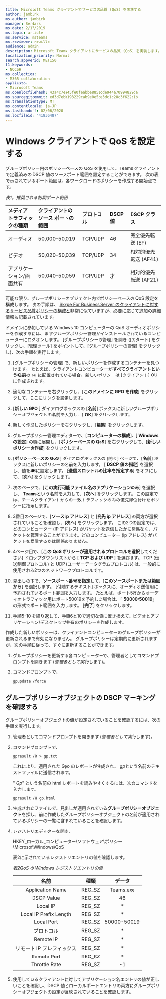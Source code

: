 ```yaml
---
title: Microsoft Teams クライアントでサービスの品質 (QoS) を実施する
author: jambirk
ms.author: jambirk
manager: Serdars
ms.date: 2/17/2019
ms.topic: article
ms.service: msteams
ms.reviewer: rowille
audience: admin
description: Microsoft Teams クライアントにサービスの品質 (QoS) を実装します。
localization_priority: Normal
search.appverid: MET150
f1.keywords:
- NOCSH
ms.collection:
- M365-collaboration
appliesto:
- Microsoft Teams
ms.openlocfilehash: 43a4c7ea45fe0feabbe8851cde944a70994829da
ms.sourcegitcommit: ed3d7ebb193229cab9e0e5be3dc1c28c3f622c1b
ms.translationtype: MT
ms.contentlocale: ja-JP
ms.lasthandoff: 02/06/2020
ms.locfileid: "41836487"
---
```

# <a name="set-qos-on-windows-clients"></a>Windows クライアントで QoS を設定する

グループポリシー内のポリシーベースの QoS を使用して、Teams クライアントで定義済みの DSCP 値のソースポート範囲を設定することができます。 次の表で示されているポート範囲は、各ワークロードのポリシーを作成する開始点です。

*表1。推奨される初期ポート範囲*

|メディア トラフィックの種類| クライアントのソース ポートの範囲 |プロトコル|DSCP 値|DSCP クラス|
|:--- |:--- |:--- |:--- |:--- |
|オーディオ| 50,000–50,019|TCP/UDP|46|完全優先転送 (EF)|
|ビデオ| 50,020–50,039|TCP/UDP|34|相対的優先転送 (AF41)|
|アプリケーション/画面共有| 50,040–50,059|TCP/UDP|才|相対的優先転送 (AF21)|
| | | | | |

可能な限り、グループポリシーオブジェクト内でポリシーベースの QoS 設定を構成します。 次の手順は、 [Skype For Business Server のクライアントに対するサービス品質ポリシーの構成と](https://docs.microsoft.com/SkypeForBusiness/manage/network-management/qos/configuring-port-ranges-for-your-skype-clients#configure-quality-of-service-policies-for-clients-running-on-windows-10)非常に似ていますが、必要に応じて追加の詳細情報も記載されています。

ドメインに参加している Windows 10 コンピューターの QoS オーディオポリシーを作成するには、まずグループポリシー管理がインストールされているコンピューターにログオンします。 [グループポリシーの管理] を開き ([スタート] をクリックし、[管理ツール] をポイントして、[グループポリシーの管理] をクリックし)、次の手順を実行します。

1. [グループポリシーの管理] で、新しいポリシーを作成するコンテナーを見つけます。 たとえば、クライアントコンピューターが**すべてクライアントという名前**の ou に配置されている場合、新しいポリシーは [クライアント] OU に作成されます。

1. 適切なコンテナーを右クリックし、[**このドメインに GPO を作成**] をクリックして、ここにリンクを設定します。

1. [**新しい GPO** ] ダイアログボックスの [**名前**] ボックスに新しいグループポリシーオブジェクトの名前を入力し、[ **OK**] をクリックします。

1. 新しく作成したポリシーを右クリックし、[**編集**] をクリックします。

1. グループポリシー管理エディターで、[**コンピューターの構成**]、[ **Windows の設定**] の順に展開し、[**ポリシーベースの QoS**] を右クリックして、[**新しいポリシーの作成**] をクリックします。

1. [**ポリシーベースの QoS** ] ダイアログボックスの [開く] ページで、[**名前**] ボックスに新しいポリシーの名前を入力します。 [ **DSCP 値の指定**] を選択し、値を**46**に設定します。 [**送信スロットルの比率を指定する**] をオフにして、[**次へ**] をクリックします。

1. 次のページで、[**この実行可能ファイル名のアプリケーションのみ**] を選択し、 **Teams**という名前を入力して、[**次へ**] をクリックします。 この設定では、チームクライアントからの一致トラフィックのみの優先順位付けをポリシーに指示します。

1. 3番目のページで、[**ソース ip アドレス**] と [**宛先 ip アドレス**] の両方が選択されていることを確認し、[**次へ**] をクリックします。 この2つの設定では、どのコンピューター (IP アドレス) がパケットを送信したかに関係なく、パケットを管理することができます。どのコンピューター (ip アドレス) がパケットを受信するかは関係ありません。

1. 4ページ目で、[**この QoS ポリシーが適用されるプロトコルを選択**してください] ドロップダウンリストから [ **TCP および UDP** ] を選びます。 TCP (伝送制御プロトコル) と UDP (ユーザーデータグラムプロトコル) は、一般的に使用される2つのネットワークプロトコルです。

1. 見出しの下で、**ソースポート番号を指定**して、[**このソースポートまたは範囲から**] を選択します。 [付随するテキスト] ボックスに、オーディオ送信用に予約されているポート範囲を入力します。 たとえば、ポート5万からオーディオトラフィック用にポート50019を予約した場合は、「 **50000:50019**」の形式でポート範囲を入力します。 [**完了**] をクリックします。

1. 手順5-10 を繰り返して、手順6と10で適切な値に置き換えて、ビデオとアプリケーション/デスクトップ共有のポリシーを作成します。

作成した新しいポリシーは、クライアントコンピューターのグループポリシーが更新されるまで有効になりません。 グループポリシーは定期的に更新されますが、次の手順に従って、すぐに更新することができます。

1. グループポリシーを更新する各コンピューターで、管理者としてコマンドプロンプトを開きます (*管理者として実行*します)。

1. コマンドプロンプトで、

   ```console
   gpupdate /force
   ```

## <a name="verify-dscp-markings-in-the-group-policy-object"></a>グループポリシーオブジェクトの DSCP マーキングを確認する

グループポリシーオブジェクトの値が設定されていることを確認するには、次の手順を実行します。

1. 管理者としてコマンドプロンプトを開きます (*管理者として実行*します)。

1. コマンドプロンプトで、

   ```console
   gpresult /R > gp.txt
   ```

   これにより、適用された Gpo のレポートが生成され、 *gp*という名前のテキストファイルに送信されます。

   " *Gp*" という名前の html レポートを読みやすくするには、次のコマンドを入力します。

   ```console
   gpresult /H gp.html
   ```

1. 生成されたファイルで、見出しが適用されている**グループポリシーオブジェクト**を探し、前に作成したグループポリシーオブジェクトの名前が適用されているポリシーの一覧に含まれていることを確認します。

1. レジストリエディターを開き、

   HKEY\_ローカル\_コンピューター\\ソフトウェア\\ポリシー\\Microsoft\\Windows\\QoS

   表2に示されているレジストリエントリの値を確認します。

   *表2QoS の Windows レジストリエントリの値*

   |          名前          |  種類  |    データ     |
   |         :---:          | :---:  |    :---:    |
   |    Application Name    | REG_SZ |  Teams.exe  |
   |       DSCP Value       | REG_SZ |     46      |
   |        Local IP        | REG_SZ |     \*      |
   | Local IP Prefix Length | REG_SZ |     \*      |
   |       Local Port       | REG_SZ | 50000-50019 |
   |        プロトコル        | REG_SZ |     \*      |
   |       Remote IP        | REG_SZ |     \*      |
   |    リモート IP プレフィックス    | REG_SZ |     \*      |
   |      Remote Port       | REG_SZ |     \*      |
   |     Throttle Rate      | REG_SZ |     -1      |
   | | | |

1. 使用しているクライアントに対してアプリケーション名エントリの値が正しいことを確認し、DSCP 値とローカルポートエントリの両方にグループポリシーオブジェクトの設定が反映されていることを確認します。
